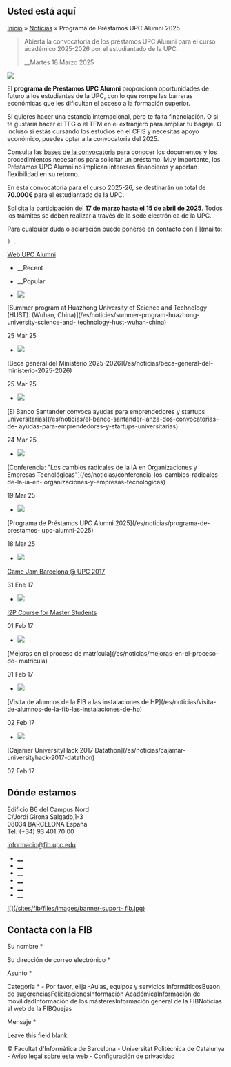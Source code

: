 ## Usted está aquí

[Inicio](/es) » [Notícias](/es/noticias) » Programa de Préstamos UPC Alumni
2025

> Abierta la convocatoria de los préstamos UPC Alumni para el curso académico
> 2025-2026 por el estudiantado de la UPC.
>
> __Martes 18 Marzo 2025

![](https://www.fib.upc.edu/sites/fib/files/styles/large/public/prestecupcalumni_2025.png?itok=pFCo2TfB)

El **programa de Préstamos UPC Alumni**  proporciona oportunidades de futuro a
los estudiantes de la UPC, con lo que rompe las barreras económicas que les
dificultan el acceso a la formación superior.

Si quieres hacer una estancia internacional, pero te falta financiación. O si
te gustaría hacer el TFG o el TFM en el extranjero para ampliar tu bagaje. O
incluso si estás cursando los estudios en el CFIS y necesitas apoyo económico,
puedes optar a la convocatoria del 2025.

Consulta las [bases de la
convocatoria](/sites/fib/files/documents/fib/certificats-4-upcalumni_copia_autentica.pdf)
para conocer los documentos y los procedimientos necesarios para solicitar un
préstamo. Muy importante, los Préstamos UPC Alumni no implican intereses
financieros y aportan flexibilidad en su retorno.

En esta convocatoria para el curso 2025-26, se destinarán un total de
**70.000€** para el estudiantado de la UPC.

[Solicita](http://seuelectronica.upc.edu/ca/Tramits/Prestec_UPC_Alumni) la
participación del **17 de marzo hasta el 15 de abril de 2025**. Todos los
trámites se deben realizar a través de la sede electrónica de la UPC.

Para cualquier duda o aclaración puede ponerse en contacto con [ ](mailto:<a
id='PXrLMVfAY' rel='nofollow'></a><script>var PXrLMVfAY =
'alumni@up##c.edu#prestecs.';

var PXrLMVfAY = PXrLMVfAY.split\('#'\);

document.getElementById\('PXrLMVfAY'\).innerHTML =
PXrLMVfAY\[3\]+PXrLMVfAY\[0\]+PXrLMVfAY\[2\]+PXrLMVfAY\[1\];

document.getElementById\('PXrLMVfAY'\).href =
'mailto:'+PXrLMVfAY\[3\]+PXrLMVfAY\[0\]+PXrLMVfAY\[2\]+PXrLMVfAY\[1\];

</script>



    ) .

[Web UPC Alumni](https://alumni.upc.edu/)



  * __Recent
  * __Popular

  * [![](https://www.fib.upc.edu/sites/fib/files/styles/media_thumbnail/public/summer_school_huazong_2025_per_noticia.png?itok=rNCmgzAl)](/es/noticies/summer-program-huazhong-university-science-and-technology-hust-wuhan-china)

[Summer program at Huazhong University of Science and Technology (HUST).
(Wuhan, China)](/es/noticies/summer-program-huazhong-university-science-and-
technology-hust-wuhan-china)

25 Mar 25

  * [![](https://www.fib.upc.edu/sites/fib/files/styles/media_thumbnail/public/beca_general_del_ministeri_2025_-_2026_.png?itok=p5vx2yRW)](/es/noticias/beca-general-del-ministerio-2025-2026)

[Beca general del Ministerio 2025-2026](/es/noticias/beca-general-del-
ministerio-2025-2026)

25 Mar 25

  * [![](https://www.fib.upc.edu/sites/fib/files/styles/media_thumbnail/public/santanderx_startups_noticia.png?itok=yRG6AbEt)](/es/noticias/el-banco-santander-lanza-dos-convocatorias-de-ayudas-para-emprendedores-y-startups-universitarias)

[El Banco Santander convoca ayudas para emprendedores y startups
universitarias](/es/noticias/el-banco-santander-lanza-dos-convocatorias-de-
ayudas-para-emprendedores-y-startups-universitarias)

24 Mar 25

  * [![](https://www.fib.upc.edu/sites/fib/files/styles/media_thumbnail/public/conferencia_daniel_niezgoda_ia_per_noticia_v2.png?itok=Y0TRSLUB)](/es/noticias/conferencia-los-cambios-radicales-de-la-ia-en-organizaciones-y-empresas-tecnologicas)

[Conferencia: "Los cambios radicales de la IA en Organizaciones y Empresas
Tecnológicas"](/es/noticias/conferencia-los-cambios-radicales-de-la-ia-en-
organizaciones-y-empresas-tecnologicas)

19 Mar 25

  * [![](https://www.fib.upc.edu/sites/fib/files/styles/media_thumbnail/public/prestecupcalumni_2025.png?itok=ZR7Oqgh6)](/es/noticias/programa-de-prestamos-upc-alumni-2025)

[Programa de Préstamos UPC Alumni 2025](/es/noticias/programa-de-prestamos-
upc-alumni-2025)

18 Mar 25

  * [![](https://www.fib.upc.edu/sites/fib/files/styles/media_thumbnail/public/logo-gamejambarcelona2017.png?itok=2xd3AN94)](/es/noticias/game-jam-barcelona-upc-2017)

[Game Jam Barcelona @ UPC 2017](/es/noticias/game-jam-barcelona-upc-2017)

31 Ene 17

  * [![](https://www.fib.upc.edu/sites/fib/files/styles/media_thumbnail/public/i2p-2017.png?itok=3x2IfqG3)](/es/noticies/i2p-course-master-students)

[I2P Course for Master Students](/es/noticies/i2p-course-master-students)

01 Feb 17

  * [![](https://www.fib.upc.edu/sites/fib/files/styles/media_thumbnail/public/esecretaria_pantalles.png?itok=wWF2uHmQ)](/es/noticias/mejoras-en-el-proceso-de-matricula)

[Mejoras en el proceso de matrícula](/es/noticias/mejoras-en-el-proceso-de-
matricula)

01 Feb 17

  * [![](https://www.fib.upc.edu/sites/fib/files/styles/media_thumbnail/public/visitahp2017.jpg?itok=tJk2gYbI)](/es/noticias/visita-de-alumnos-de-la-fib-las-instalaciones-de-hp)

[Visita de alumnos de la FIB a las instalaciones de HP](/es/noticias/visita-
de-alumnos-de-la-fib-las-instalaciones-de-hp)

02 Feb 17

  * [![](https://www.fib.upc.edu/sites/fib/files/styles/media_thumbnail/public/datathonuniversityhack-2017.png?itok=H-tHkATI)](/es/noticias/cajamar-universityhack-2017-datathon)

[Cajamar UniversityHack 2017 Datathon](/es/noticias/cajamar-
universityhack-2017-datathon)

02 Feb 17

## Dónde estamos

Edificio B6 del Campus Nord  
C/Jordi Girona Salgado,1-3  
08034 BARCELONA España  
Tel: (+34) 93 401 70 00

[informacio@fib.upc.edu](mailto:informacio@fib.upc.edu)

  * [__](/es/noticies/rss.rss)
  * [__](https://www.facebook.com/fib.upc)
  * [__](https://twitter.com/fib_upc)
  * [__](https://www.flickr.com/photos/fib-upc/albums)
  * [__](https://www.youtube.com/user/mediafib)
  * [__](https://www.instagram.com/fib.upc/)

[![](/sites/fib/files/images/banner-suport-
fib.jpg)](http://suport.fib.upc.edu)

## Contacta con la FIB

Su nombre *

Su dirección de correo electrónico *

Asunto *

Categoría * \- Por favor, elija -Aulas, equipos y servicios informáticosBuzon
de sugerenciasFelicitacionesInformación AcadémicaInformación de
movilidadInformación de los másteresInformación general de la FIBNoticias al
web de la FIBQuejas

Mensaje *

Leave this field blank

© Facultat d'Informàtica de Barcelona - Universitat Politècnica de Catalunya -
[Avíso legal sobre esta web](/es/aviso-legal-sobre-esta-web) \- Configuración
de privacidad

